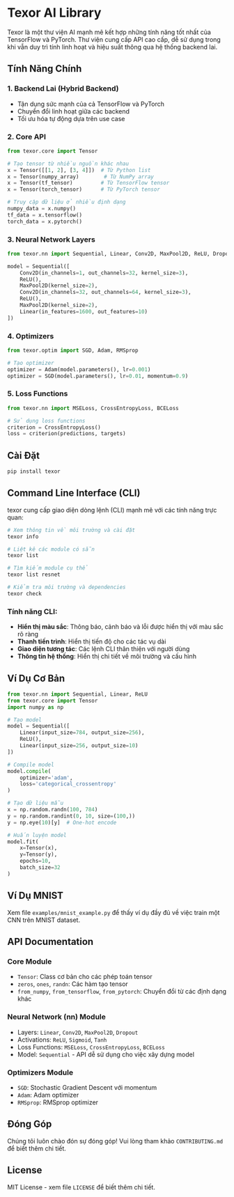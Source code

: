 # Texor AI Library

Texor là một thư viện AI mạnh mẽ kết hợp những tính năng tốt nhất của TensorFlow và PyTorch. Thư viện cung cấp API cao cấp, dễ sử dụng trong khi vẫn duy trì tính linh hoạt và hiệu suất thông qua hệ thống backend lai.

## Tính Năng Chính

### 1. Backend Lai (Hybrid Backend)
- Tận dụng sức mạnh của cả TensorFlow và PyTorch
- Chuyển đổi linh hoạt giữa các backend
- Tối ưu hóa tự động dựa trên use case

### 2. Core API
```python
from texor.core import Tensor

# Tạo tensor từ nhiều nguồn khác nhau
x = Tensor([[1, 2], [3, 4]])  # Từ Python list
x = Tensor(numpy_array)        # Từ NumPy array
x = Tensor(tf_tensor)         # Từ TensorFlow tensor
x = Tensor(torch_tensor)      # Từ PyTorch tensor

# Truy cập dữ liệu ở nhiều định dạng
numpy_data = x.numpy()
tf_data = x.tensorflow()
torch_data = x.pytorch()
```

### 3. Neural Network Layers
```python
from texor.nn import Sequential, Linear, Conv2D, MaxPool2D, ReLU, Dropout

model = Sequential([
    Conv2D(in_channels=1, out_channels=32, kernel_size=3),
    ReLU(),
    MaxPool2D(kernel_size=2),
    Conv2D(in_channels=32, out_channels=64, kernel_size=3),
    ReLU(),
    MaxPool2D(kernel_size=2),
    Linear(in_features=1600, out_features=10)
])
```

### 4. Optimizers
```python
from texor.optim import SGD, Adam, RMSprop

# Tạo optimizer
optimizer = Adam(model.parameters(), lr=0.001)
optimizer = SGD(model.parameters(), lr=0.01, momentum=0.9)
```

### 5. Loss Functions
```python
from texor.nn import MSELoss, CrossEntropyLoss, BCELoss

# Sử dụng loss functions
criterion = CrossEntropyLoss()
loss = criterion(predictions, targets)
```

## Cài Đặt

```bash
pip install texor
```

## Command Line Interface (CLI)

texor cung cấp giao diện dòng lệnh (CLI) mạnh mẽ với các tính năng trực quan:

```bash
# Xem thông tin về môi trường và cài đặt
texor info

# Liệt kê các module có sẵn
texor list

# Tìm kiếm module cụ thể
texor list resnet

# Kiểm tra môi trường và dependencies
texor check
```

### Tính năng CLI:

- **Hiển thị màu sắc**: Thông báo, cảnh báo và lỗi được hiển thị với màu sắc rõ ràng
- **Thanh tiến trình**: Hiển thị tiến độ cho các tác vụ dài
- **Giao diện tương tác**: Các lệnh CLI thân thiện với người dùng
- **Thông tin hệ thống**: Hiển thị chi tiết về môi trường và cấu hình

## Ví Dụ Cơ Bản

```python
from texor.nn import Sequential, Linear, ReLU
from texor.core import Tensor
import numpy as np

# Tạo model
model = Sequential([
    Linear(input_size=784, output_size=256),
    ReLU(),
    Linear(input_size=256, output_size=10)
])

# Compile model
model.compile(
    optimizer='adam',
    loss='categorical_crossentropy'
)

# Tạo dữ liệu mẫu
x = np.random.randn(100, 784)
y = np.random.randint(0, 10, size=(100,))
y = np.eye(10)[y]  # One-hot encode

# Huấn luyện model
model.fit(
    x=Tensor(x),
    y=Tensor(y),
    epochs=10,
    batch_size=32
)
```

## Ví Dụ MNIST
Xem file `examples/mnist_example.py` để thấy ví dụ đầy đủ về việc train một CNN trên MNIST dataset.

## API Documentation

### Core Module
- `Tensor`: Class cơ bản cho các phép toán tensor
- `zeros`, `ones`, `randn`: Các hàm tạo tensor
- `from_numpy`, `from_tensorflow`, `from_pytorch`: Chuyển đổi từ các định dạng khác

### Neural Network (nn) Module
- Layers: `Linear`, `Conv2D`, `MaxPool2D`, `Dropout`
- Activations: `ReLU`, `Sigmoid`, `Tanh`
- Loss Functions: `MSELoss`, `CrossEntropyLoss`, `BCELoss`
- Model: `Sequential` - API dễ sử dụng cho việc xây dựng model

### Optimizers Module
- `SGD`: Stochastic Gradient Descent với momentum
- `Adam`: Adam optimizer
- `RMSprop`: RMSprop optimizer

## Đóng Góp

Chúng tôi luôn chào đón sự đóng góp! Vui lòng tham khảo `CONTRIBUTING.md` để biết thêm chi tiết.

## License

MIT License - xem file `LICENSE` để biết thêm chi tiết.
